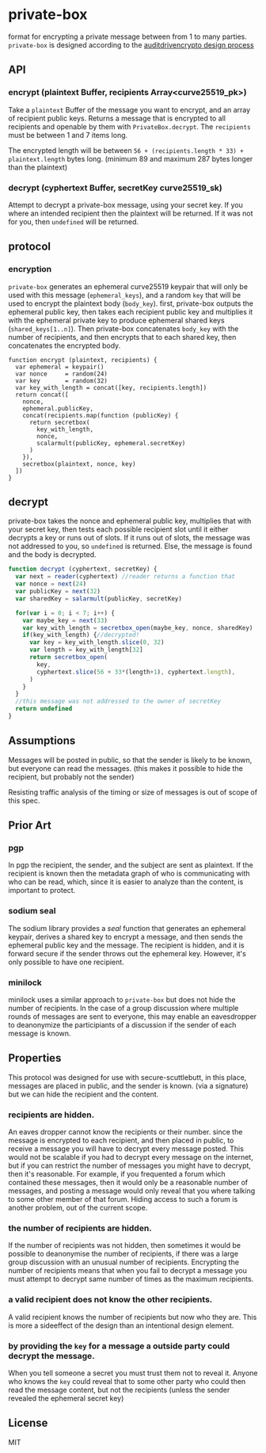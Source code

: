 # private-box

format for encrypting a private message between from 1 to many parties.
`private-box` is designed according to the [auditdrivencrypto design process](https://github.com/crypto-browserify/crypto-browserify/issues/128)

## API

### encrypt (plaintext Buffer, recipients Array<curve25519_pk>)

Take a `plaintext` Buffer of the message you want to encrypt,
and an array of recipient public keys.
Returns a message that is encrypted to all recipients
and openable by them with `PrivateBox.decrypt`.
The `recipients` must be between 1 and 7 items long.

The encrypted length will be between `56 + (recipients.length * 33) + plaintext.length` bytes long.
(minimum 89 and maximum 287 bytes longer than the plaintext)

### decrypt (cyphertext Buffer, secretKey curve25519_sk)

Attempt to decrypt a private-box message, using your secret key.
If you where an intended recipient then the plaintext will be returned.
If it was not for you, then `undefined` will be returned.

## protocol

### encryption

`private-box` generates an ephemeral curve25519 keypair that will only be used with this message (`ephemeral_keys`),
and a random `key` that will be used to encrypt the plaintext body (`body_key`).
first, private-box outputs the ephemeral public key, then takes each recipient public key and 
multiplies it with the ephemeral private key to produce ephemeral shared keys (`shared_keys[1..n]`).
Then private-box concatenates `body_key` with the number of recipients,
and then encrypts that to each shared key, then concatenates the encrypted body.

```
function encrypt (plaintext, recipients) {
  var ephemeral = keypair()
  var nonce     = random(24)
  var key       = random(32)
  var key_with_length = concat([key, recipients.length])
  return concat([
    nonce,
    ephemeral.publicKey,
    concat(recipients.map(function (publicKey) {
      return secretbox(
        key_with_length,
        nonce,
        scalarmult(publicKey, ephemeral.secretKey)
      )
    }),
    secretbox(plaintext, nonce, key)
  ])
}
```

## decrypt

private-box takes the nonce and ephemeral public key,
multiplies that with your secret key, then tests each possible
recipient slot until it either decrypts a key or runs out of slots.
If it runs out of slots, the message was not addressed to you,
so `undefined` is returned. Else, the message is found and the body
is decrypted.

``` js
function decrypt (cyphertext, secretKey) {
  var next = reader(cyphertext) //reader returns a function that 
  var nonce = next(24)
  var publicKey = next(32)
  var sharedKey = salarmult(publicKey, secretKey)

  for(var i = 0; i < 7; i++) {
    var maybe_key = next(33)
    var key_with_length = secretbox_open(maybe_key, nonce, sharedKey)
    if(key_with_length) {//decrypted!
      var key = key_with_length.slice(0, 32)
      var length = key_with_length[32]
      return secretbox_open(
        key,
        cyphertext.slice(56 + 33*(length+1), cyphertext.length),
      )
    }
  }
  //this message was not addressed to the owner of secretKey
  return undefined
}
```

## Assumptions

Messages will be posted in public, so that the sender is likely to be known,
but everyone can read the messages. (this makes it possible to hide the recipient,
but probably not the sender)

Resisting traffic analysis of the timing or size of messages is out of scope of this spec.

## Prior Art

### pgp

In pgp the recipient, the sender, and the subject are sent as plaintext.
If the recipient is known then the metadata graph of who is communicating with who can be read,
which, since it is easier to analyze than the content, is important to protect.

### sodium seal

The sodium library provides a _seal_ function that generates an ephemeral keypair,
derives a shared key to encrypt a message, and then sends the ephemeral public key and the message.
The recipient is hidden, and it is forward secure if the sender throws out the ephemeral key.
However, it's only possible to have one recipient.

### minilock

minilock uses a similar approach to `private-box` but does not hide the
number of recipients. In the case of a group discussion where multiple rounds
of messages are sent to everyone, this may enable an eavesdropper to deanonymize
the participiants of a discussion if the sender of each message is known.

## Properties

This protocol was designed for use with secure-scuttlebutt,
in this place, messages are placed in public, and the sender is known.
(via a signature) but we can hide the recipient and the content.

### recipients are hidden.

An eaves dropper cannot know the recipients or their number.
since the message is encrypted to each recipient, and then placed in public,
to receive a message you will have to decrypt every message posted.
This would not be scalable if you had to decrypt every message on the internet,
but if you can restrict the number of messages you might have to decrypt,
then it's reasonable. For example, if you frequented a forum which contained these messages,
then it would only be a reasonable number of messages, and posting a message would only
reveal that you where talking to some other member of that forum.
Hiding access to such a forum is another problem, out of the current scope.

### the number of recipients are hidden.

If the number of recipients was not hidden, then sometimes it would be possible
to deanonymise the number of recipients, if there was a large group discussion with
an unusual number of recipients. Encrypting the number of recipients means that
when you fail to decrypt a message you must attempt to decrypt same number of times
as the maximum recipients.

### a valid recipient does not know the other recipients.

A valid recipient knows the number of recipients but now who they are.
This is more a sideeffect of the design than an intentional design element.

### by providing the `key` for a message a outside party could decrypt the message.

When you tell someone a secret you must trust them not to reveal it.
Anyone who knows the `key` could reveal that to some other party who could then read the message content,
but not the recipients (unless the sender revealed the ephemeral secret key)

## License

MIT








